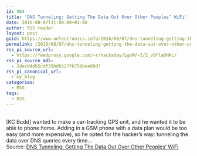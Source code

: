 ```yaml
---
id: 984
title: 'DNS Tunneling: Getting The Data Out Over Other Peoples’ WiFi'
date: 2016-08-07T21:00:00+01:00
author: RSS reader
layout: post
guid: https://www.uelectronics.info/2016/08/07/dns-tunneling-getting-the-data-out-over-other-peoples-wifi/
permalink: /2016/08/07/dns-tunneling-getting-the-data-out-over-other-peoples-wifi/
rss_pi_source_url:
  - https://feedproxy.google.com/~r/hackaday/LgoM/~3/2_v9flaUHAc/
rss_pi_source_md5:
  - 2dec84db5cdf39bdb527f6759bee88d7
rss_pi_canonical_url:
  - my_blog
categories:
  - RSS
tags:
  - RSS
---
```

&#013;  
[KC Budd] wanted to make a car-tracking GPS unit, and he wanted it to be able to phone home. Adding in a GSM phone with a data plan would be too easy (and more expensive), so he opted for the hacker’s way: tunneling the data over DNS queries every time…&#013;  
Source: <a href="https://feedproxy.google.com/~r/hackaday/LgoM/~3/2_v9flaUHAc/" target="_blank">DNS Tunneling: Getting The Data Out Over Other Peoples’ WiFi</a>